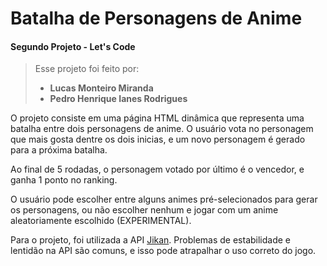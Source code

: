 # Batalha de Personagens de Anime
#### Segundo Projeto - Let's Code

> Esse projeto foi feito por:
>
> - **Lucas Monteiro Miranda**
> - **Pedro Henrique Ianes Rodrigues**

O projeto consiste em uma página HTML dinâmica que representa uma batalha entre dois personagens de anime. O usuário vota no personagem que mais gosta dentre os dois inicias, e um novo personagem é gerado para a próxima batalha.

Ao final de 5 rodadas, o personagem votado por último é o vencedor, e ganha 1 ponto no ranking.

O usuário pode escolher entre alguns animes pré-selecionados para gerar os personagens, ou não escolher nenhum e jogar com um anime aleatoriamente escolhido (EXPERIMENTAL).

Para o projeto, foi utilizada a API [Jikan](https://jikan.moe/). Problemas de estabilidade e lentidão na API são comuns, e isso pode atrapalhar o uso correto do jogo.